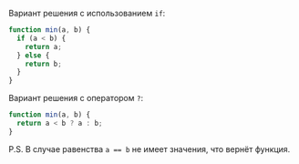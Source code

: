 Вариант решения с использованием `if`:

```js
function min(a, b) {
  if (a < b) {
    return a;
  } else {
    return b;
  }
}
```

Вариант решения с оператором `?`:

```js
function min(a, b) {
  return a < b ? a : b;
}
```

P.S. В случае равенства `a == b` не имеет значения, что вернёт функция.
